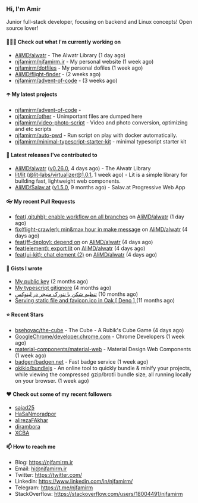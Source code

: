 ### Hi, I'm Amir

Junior full-stack developer, focusing on backend and Linux concepts!
Open source lover!

#### 👨🏻‍💻 Check out what I'm currently working on

- [AliMD/alwatr](https://github.com/AliMD/alwatr) - The Alwatr Library (1 day ago)
- [njfamirm/njfamirm.ir](https://github.com/njfamirm/njfamirm.ir) - My personal website (1 week ago)
- [njfamirm/dotfiles](https://github.com/njfamirm/dotfiles) - My personal dofiles (1 week ago)
- [AliMD/flight-finder](https://github.com/AliMD/flight-finder) -  (2 weeks ago)
- [njfamirm/advent-of-code](https://github.com/njfamirm/advent-of-code) -  (3 weeks ago)

#### ☂️ My latest projects

- [njfamirm/advent-of-code](https://github.com/njfamirm/advent-of-code) - 
- [njfamirm/other](https://github.com/njfamirm/other) - Unimportant files are dumped here
- [njfamirm/video-photo-script](https://github.com/njfamirm/video-photo-script) - Video and photo conversion, optimizing and etc scripts
- [njfamirm/auto-pwd](https://github.com/njfamirm/auto-pwd) - Run script on play with docker automatically.
- [njfamirm/minimal-typescript-starter-kit](https://github.com/njfamirm/minimal-typescript-starter-kit) - minimal typescript starter kit

#### 🎉 Latest releases I've contributed to

- [AliMD/alwatr](https://github.com/AliMD/alwatr) ([v0.26.0](https://github.com/AliMD/alwatr/releases/tag/v0.26.0), 4 days ago) - The Alwatr Library
- [lit/lit](https://github.com/lit/lit) ([@lit-labs/virtualizer@1.0.1](https://github.com/lit/lit/releases/tag/%40lit-labs/virtualizer%401.0.1), 1 week ago) - Lit is a simple library for building fast, lightweight web components.
- [AliMD/Salav.at](https://github.com/AliMD/Salav.at) ([v1.5.0](https://github.com/AliMD/Salav.at/releases/tag/v1.5.0), 9 months ago) - Salav.at Progressive Web App

#### 👓 My recent Pull Requests

- [feat(.gituhb): enable workflow on all branches](https://github.com/AliMD/alwatr/pull/558) on [AliMD/alwatr](https://github.com/AliMD/alwatr) (1 day ago)
- [fix(flight-crawler): min&amp;max hour in make message](https://github.com/AliMD/alwatr/pull/555) on [AliMD/alwatr](https://github.com/AliMD/alwatr) (4 days ago)
- [feat(ff-deploy): depend on](https://github.com/AliMD/alwatr/pull/554) on [AliMD/alwatr](https://github.com/AliMD/alwatr) (4 days ago)
- [feat(element): export lit](https://github.com/AliMD/alwatr/pull/551) on [AliMD/alwatr](https://github.com/AliMD/alwatr) (4 days ago)
- [feat(ui-kit): chat element (2)](https://github.com/AliMD/alwatr/pull/540) on [AliMD/alwatr](https://github.com/AliMD/alwatr) (4 days ago)

#### 📓 Gists I wrote

- [My public key](https://gist.github.com/879f720c9ca74a0934ce571b7285ed34) (2 months ago)
- [My typescript gitignore](https://gist.github.com/6a40b1912daab3f91a02a7b53f3f76c3) (4 months ago)
- [تنظیم شکن با نتورک منیجر در لینوکس](https://gist.github.com/cc40c344e89bdcdf77085cbf1fc05162) (10 months ago)
- [Serving static file and favicon.ico in Oak [ Deno ] ](https://gist.github.com/9bcaca2b6a672e729c099193b4aafe9f) (11 months ago)

#### ⭐ Recent Stars

- [bsehovac/the-cube](https://github.com/bsehovac/the-cube) - The Cube - A Rubik&#39;s Cube Game (4 days ago)
- [GoogleChrome/developer.chrome.com](https://github.com/GoogleChrome/developer.chrome.com) - Chrome Developers (1 week ago)
- [material-components/material-web](https://github.com/material-components/material-web) - Material Design Web Components (1 week ago)
- [badgen/badgen.net](https://github.com/badgen/badgen.net) - Fast badge service (1 week ago)
- [okikio/bundlejs](https://github.com/okikio/bundlejs) - An online tool to quickly bundle &amp; minify your projects, while viewing the compressed gzip/brotli bundle size, all running locally on your browser. (1 week ago)

#### ♥️ Check out some of my recent followers

- [sajad25](https://github.com/sajad25)
- [HaSaNmoradpor](https://github.com/HaSaNmoradpor)
- [alirezaFAkhar](https://github.com/alirezaFAkhar)
- [dirambora](https://github.com/dirambora)
- [XCBA](https://github.com/XCBA)

#### 📫 How to reach me

- Blog: https://njfamirm.ir
- Email: hi@njfamirm.ir
- Twitter: https://twitter.com/
- Linkedin: https://www.linkedin.com/in/njfamirm/
- Telegram: https://t.me/njfamirm
- StackOverflow: https://stackoverflow.com/users/18004491/njfamirm
